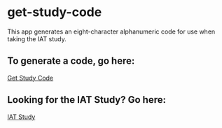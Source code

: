 # get-study-code
This app generates an eight-character alphanumeric code for use when taking the
IAT study.

## To generate a code, go here:
[Get Study Code](https://mgriffitt.github.io/get-study-code/)

## Looking for the IAT Study? Go here:
[IAT Study](https://mgriffitt.github.io/iat_study/)
